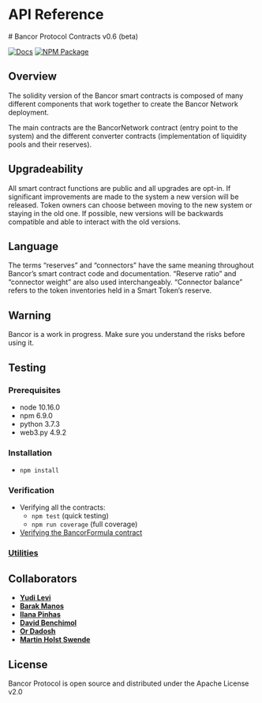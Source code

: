 # API Reference

\# Bancor Protocol Contracts v0.6 \(beta\)

[![Docs](https://img.shields.io/badge/docs-%F0%9F%93%84-blue)](https://docs.bancor.network/) [![NPM Package](https://img.shields.io/npm/v/@bancor/contracts-solidity.svg)](https://www.npmjs.org/package/@bancor/contracts-solidity)

## Overview

The solidity version of the Bancor smart contracts is composed of many different components that work together to create the Bancor Network deployment.

The main contracts are the BancorNetwork contract \(entry point to the system\) and the different converter contracts \(implementation of liquidity pools and their reserves\).

## Upgradeability

All smart contract functions are public and all upgrades are opt-in. If significant improvements are made to the system a new version will be released. Token owners can choose between moving to the new system or staying in the old one. If possible, new versions will be backwards compatible and able to interact with the old versions.

## Language

The terms “reserves” and “connectors” have the same meaning throughout Bancor’s smart contract code and documentation. “Reserve ratio” and “connector weight” are also used interchangeably. “Connector balance” refers to the token inventories held in a Smart Token’s reserve.

## Warning

Bancor is a work in progress. Make sure you understand the risks before using it.

## Testing

### Prerequisites

* node 10.16.0
* npm 6.9.0
* python 3.7.3
* web3.py 4.9.2

### Installation

* `npm install`

### Verification

* Verifying all the contracts:
  * `npm test` \(quick testing\)
  * `npm run coverage` \(full coverage\)
* [Verifying the BancorFormula contract](https://github.com/bancorprotocol/docs/tree/0e425e25a81b874ce7dcc9f59dce00d0de4418bf/ethereum-contracts/ethereum-api-reference/solidity/python/README.md)

### [Utilities](https://github.com/bancorprotocol/docs/tree/0e425e25a81b874ce7dcc9f59dce00d0de4418bf/ethereum-contracts/ethereum-api-reference/solidity/utils/README.md)

## Collaborators

* [**Yudi Levi**](https://github.com/yudilevi)
* [**Barak Manos**](https://github.com/barakman)
* [**Ilana Pinhas**](https://github.com/ilanapi)
* [**David Benchimol**](https://github.com/davidbancor)
* [**Or Dadosh**](https://github.com/ordd)
* [**Martin Holst Swende**](https://github.com/holiman)

## License

Bancor Protocol is open source and distributed under the Apache License v2.0

